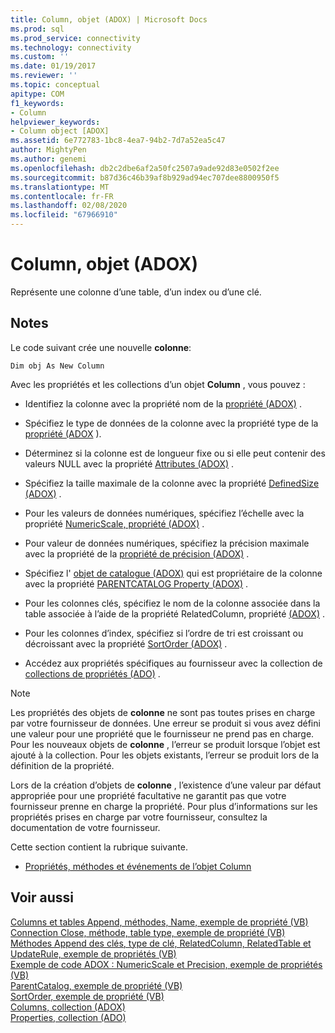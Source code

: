```yaml
---
title: Column, objet (ADOX) | Microsoft Docs
ms.prod: sql
ms.prod_service: connectivity
ms.technology: connectivity
ms.custom: ''
ms.date: 01/19/2017
ms.reviewer: ''
ms.topic: conceptual
apitype: COM
f1_keywords:
- Column
helpviewer_keywords:
- Column object [ADOX]
ms.assetid: 6e772783-1bc8-4ea7-94b2-7d7a52ea5c47
author: MightyPen
ms.author: genemi
ms.openlocfilehash: db2c2dbe6af2a50fc2507a9ade92d83e0502f2ee
ms.sourcegitcommit: b87d36c46b39af8b929ad94ec707dee8800950f5
ms.translationtype: MT
ms.contentlocale: fr-FR
ms.lasthandoff: 02/08/2020
ms.locfileid: "67966910"
---
```

# <a name="column-object-adox"></a>Column, objet (ADOX)
Représente une colonne d’une table, d’un index ou d’une clé.  
  
## <a name="remarks"></a>Notes  
 Le code suivant crée une nouvelle **colonne**:  
  
 `Dim obj As New Column`  
  
 Avec les propriétés et les collections d’un objet **Column** , vous pouvez :  
  
-   Identifiez la colonne avec la propriété nom de la [propriété (ADOX)](../../../ado/reference/adox-api/name-property-adox.md) .  
  
-   Spécifiez le type de données de la colonne avec la propriété type de la [propriété (ADOX](../../../ado/reference/adox-api/type-property-key-adox.md) ).  
  
-   Déterminez si la colonne est de longueur fixe ou si elle peut contenir des valeurs NULL avec la propriété [Attributes (ADOX)](../../../ado/reference/adox-api/attributes-property-adox.md) .  
  
-   Spécifiez la taille maximale de la colonne avec la propriété [DefinedSize (ADOX)](../../../ado/reference/adox-api/definedsize-property-adox.md) .  
  
-   Pour les valeurs de données numériques, spécifiez l’échelle avec la propriété [NumericScale, propriété (ADOX)](../../../ado/reference/adox-api/numericscale-property-adox.md) .  
  
-   Pour valeur de données numériques, spécifiez la précision maximale avec la propriété de la [propriété de précision (ADOX)](../../../ado/reference/adox-api/precision-property-adox.md) .  
  
-   Spécifiez l' [objet de catalogue (ADOX)](../../../ado/reference/adox-api/catalog-object-adox.md) qui est propriétaire de la colonne avec la propriété [PARENTCATALOG Property (ADOX)](../../../ado/reference/adox-api/parentcatalog-property-adox.md) .  
  
-   Pour les colonnes clés, spécifiez le nom de la colonne associée dans la table associée à l’aide de la propriété RelatedColumn, propriété [(ADOX)](../../../ado/reference/adox-api/relatedcolumn-property-adox.md) .  
  
-   Pour les colonnes d’index, spécifiez si l’ordre de tri est croissant ou décroissant avec la propriété [SortOrder (ADOX)](../../../ado/reference/adox-api/sortorder-property-adox.md) .  
  
-   Accédez aux propriétés spécifiques au fournisseur avec la collection de [collections de propriétés (ADO)](../../../ado/reference/ado-api/properties-collection-ado.md) .  
  
> [!NOTE]
>  Les propriétés des objets de **colonne** ne sont pas toutes prises en charge par votre fournisseur de données. Une erreur se produit si vous avez défini une valeur pour une propriété que le fournisseur ne prend pas en charge. Pour les nouveaux objets de **colonne** , l’erreur se produit lorsque l’objet est ajouté à la collection. Pour les objets existants, l’erreur se produit lors de la définition de la propriété.  
>   
>  Lors de la création d’objets de **colonne** , l’existence d’une valeur par défaut appropriée pour une propriété facultative ne garantit pas que votre fournisseur prenne en charge la propriété. Pour plus d’informations sur les propriétés prises en charge par votre fournisseur, consultez la documentation de votre fournisseur.  
  
 Cette section contient la rubrique suivante.  
  
-   [Propriétés, méthodes et événements de l’objet Column](../../../ado/reference/adox-api/column-object-properties-methods-and-events.md)  
  
## <a name="see-also"></a>Voir aussi  
 [Columns et tables Append, méthodes, Name, exemple de propriété (VB)](../../../ado/reference/adox-api/columns-and-tables-append-methods-name-property-example-vb.md)   
 [Connection Close, méthode, table type, exemple de propriété (VB)](../../../ado/reference/adox-api/connection-close-method-table-type-property-example-vb.md)   
 [Méthodes Append des clés, type de clé, RelatedColumn, RelatedTable et UpdateRule, exemple de propriétés (VB)](../../../ado/reference/adox-api/keys-append-method-key-type-relatedcolumn-relatedtable-example-vb.md)   
 [Exemple de code ADOX : NumericScale et Precision, exemple de propriétés (VB)](../../../ado/reference/adox-api/adox-code-example-numericscale-and-precision-properties-example-vb.md)   
 [ParentCatalog, exemple de propriété (VB)](../../../ado/reference/adox-api/parentcatalog-property-example-vb.md)   
 [SortOrder, exemple de propriété (VB)](../../../ado/reference/adox-api/sortorder-property-example-vb.md)   
 [Columns, collection (ADOX)](../../../ado/reference/adox-api/columns-collection-adox.md)   
 [Properties, collection (ADO)](../../../ado/reference/ado-api/properties-collection-ado.md)
